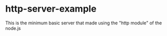 # http-server-example

This is the minimum basic server that made using the "http module" of the node.js
